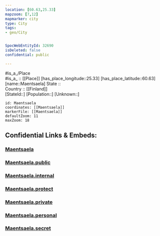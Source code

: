 ```yaml
---
location: [60.63,25.33] 
mapzoom: [7,12] 
mapmarker: city 
type: City
tags:
- geo/City


SpocWebEntityId: 32690
isDeleted: false
confidential: public

---
```

#is_a_/Place  
#is_a_ :: [[Place]] 
[has_place_longitude::25.33] 
[has_place_latitude::60.63] 
[name::Maentsaela] 
State ::  
Country :: [[Finland]]  
[StateId::] 
[Population::] 
[Unknown::] 


```leaflet
id: Maentsaela
coordinates: [[Maentsaela]] 
markerFile: [[Maentsaela]] 
defaultZoom: 11 
maxZoom: 18
```


## Confidential Links & Embeds: 

### [Maentsaela](/_Standards/Earth/Continent/Europe/Europe~North/Finland/Provinces~Finland/Southern_Finland/counties~Southern_Finland/Uusimaa/City/Maentsaela.md) 

### [Maentsaela.public](/_public/Earth/Continent/Europe/Europe~North/Finland/Provinces~Finland/Southern_Finland/counties~Southern_Finland/Uusimaa/City/Maentsaela.public.md) 

### [Maentsaela.internal](/_internal/Earth/Continent/Europe/Europe~North/Finland/Provinces~Finland/Southern_Finland/counties~Southern_Finland/Uusimaa/City/Maentsaela.internal.md) 

### [Maentsaela.protect](/_protect/Earth/Continent/Europe/Europe~North/Finland/Provinces~Finland/Southern_Finland/counties~Southern_Finland/Uusimaa/City/Maentsaela.protect.md) 

### [Maentsaela.private](/_private/Earth/Continent/Europe/Europe~North/Finland/Provinces~Finland/Southern_Finland/counties~Southern_Finland/Uusimaa/City/Maentsaela.private.md) 

### [Maentsaela.personal](/_personal/Earth/Continent/Europe/Europe~North/Finland/Provinces~Finland/Southern_Finland/counties~Southern_Finland/Uusimaa/City/Maentsaela.personal.md) 

### [Maentsaela.secret](/_secret/Earth/Continent/Europe/Europe~North/Finland/Provinces~Finland/Southern_Finland/counties~Southern_Finland/Uusimaa/City/Maentsaela.secret.md)

